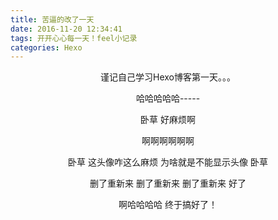 ```yaml
---
title: 苦逼的改了一天
date: 2016-11-20 12:34:41
tags: 开开心心每一天！feel小记录
categories: Hexo
---
```


<center>谨记自己学习Hexo博客第一天。。。

哈哈哈哈哈-----

卧草  好麻烦啊

啊啊啊啊啊啊

卧草  这头像咋这么麻烦  为啥就是不能显示头像  卧草

删了重新来   删了重新来   删了重新来   好了   

啊哈哈哈哈  终于搞好了！</center>